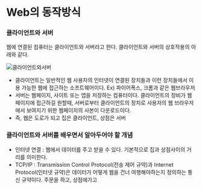 # Web의 동작방식

### 클라이언트와 서버
웹에 연결된 컴퓨터는 클라이언트와 서버라고 한다.
클라이언트와 서버의 상호작용의 아래와 같다.

![클라이언트와서버](https://mdn.mozillademos.org/files/8973/Client-server.jpg)
+ 클라이언트는 일반적인 웹 사용자의 인터넷이 연결된 장치들과 이런 장치들에서 이용 가능한 웹에 접근하는 소프트웨어이다. 
Ex) 파이어폭스, 크롬과 같은 웹브라우저
+ 서버는 웹페이지, 사이트 또는 앱을 저장하는 컴퓨터이다. 클라이언트의 장비가 웹페이지에 접근하길 원할때, 서버로부터 클라이언트의 장치로 사용자의 웹 브라우저에서 보여지기 위한 웹페이지의 사본이 다운로드이다.
+ 즉, 웹은 도로가 되고 집은 클라이언트, 상점은 서버

### 클라이언트와 서버를 배우면서 알아두어야 할 개념
+ 인터넷 연결 : 웹에서 데이터를 주고 받을 수 있다. 기본적으로 집과 상점사이의 거리를 의미한다.
+ TCP/IP : Transmission Control Protocol(전송 제어 규약)과 Internet Protocol(인터넷 규약)은 데이터가 어떻게 웹을 건너 여행해야하는지 정의하는 통신 규약이다. 주문을 하고, 상점에가고 
 

